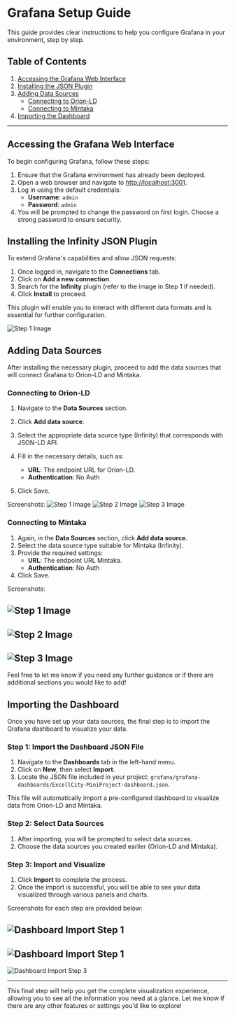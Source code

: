 # Grafana Setup Guide

This guide provides clear instructions to help you configure Grafana in your environment, step by step.

## Table of Contents

1. [Accessing the Grafana Web Interface](#accessing-the-grafana-web-interface)
2. [Installing the JSON Plugin](#installing-the-json-plugin)
3. [Adding Data Sources](#adding-data-sources)
   - [Connecting to Orion-LD](#connecting-to-orion-ld)
   - [Connecting to Mintaka](#connecting-to-mintaka)
3. [Importing the Dashboard](#importing-the-dashboard)
---

## Accessing the Grafana Web Interface

To begin configuring Grafana, follow these steps:

1. Ensure that the Grafana environment has already been deployed.
2. Open a web browser and navigate to [http://localhost:3001](http://localhost:3001).
3. Log in using the default credentials:
   - **Username**: `admin`
   - **Password**: `admin`
4. You will be prompted to change the password on first login. Choose a strong password to ensure security.

## Installing the Infinity JSON Plugin

To extend Grafana's capabilities and allow JSON requests:

1. Once logged in, navigate to the **Connections** tab.
2. Click on **Add a new connection**.
3. Search for the **Infinity** plugin (refer to the image in Step 1 if needed).
4. Click **Install** to proceed.

This plugin will enable you to interact with different data formats and is essential for further configuration.

![Step 1 Image](img/download-infinity-plugin.png)

## Adding Data Sources

After installing the necessary plugin, proceed to add the data sources that will connect Grafana to Orion-LD and Mintaka.

### Connecting to Orion-LD

1. Navigate to the **Data Sources** section.
2. Click **Add data source**.
3. Select the appropriate data source type (Infinity) that corresponds with JSON-LD API.
4. Fill in the necessary details, such as:
   - **URL**: The endpoint URL for Orion-LD.
   - **Authentication**: No Auth
   
5. Click Save.

Screenshots:
![Step 1 Image](img/datasource-ngsild-orionld-step1.png)
![Step 2 Image](img/datasource-ngsild-orionld-step2.png)
![Step 3 Image](img/datasource-ngsild-orionld-step3.png)


### Connecting to Mintaka

1. Again, in the **Data Sources** section, click **Add data source**.
2. Select the data source type suitable for Mintaka (Infinity).
3. Provide the required settings:
    - **URL**: The endpoint URL Mintaka.
   - **Authentication**: No Auth
4. Click Save.

Screenshots:

![Step 1 Image](img/datasource-ngsild-mintaka-step1.png)
--
![Step 2 Image](img/datasource-ngsild-mintaka-step2.png)
--
![Step 3 Image](img/datasource-ngsild-mintaka-step3.png)
---

Feel free to let me know if you need any further guidance or if there are additional sections you would like to add!

## Importing the Dashboard

Once you have set up your data sources, the final step is to import the Grafana dashboard to visualize your data.

### Step 1: Import the Dashboard JSON File

1. Navigate to the **Dashboards** tab in the left-hand menu.
2. Click on **New**, then select **Import**.
3. Locate the JSON file included in your project: `grafana/grafana-dashboards/ExcellCity-MiniProject-dashboard.json`.

This file will automatically import a pre-configured dashboard to visualize data from Orion-LD and Mintaka.

### Step 2: Select Data Sources

1. After importing, you will be prompted to select data sources.
2. Choose the data sources you created earlier (Orion-LD and Mintaka).

### Step 3: Import and Visualize

1. Click **Import** to complete the process.
2. Once the import is successful, you will be able to see your data visualized through various panels and charts.

Screenshots for each step are provided below:

![Dashboard Import Step 1](img/import-dashboard-miniproject-step1.png)
--
![Dashboard Import Step 1](img/import-dashboard-miniproject-step2.png)
--

![Dashboard Import Step 3](img/dashboard-ready.png)

---

This final step will help you get the complete visualization experience, allowing you to see all the information you need at a glance. Let me know if there are any other features or settings you'd like to explore!

